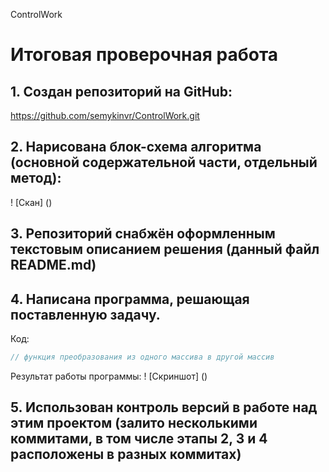 ControlWork


# Итоговая проверочная работа

## 1. Создан репозиторий на GitHub:
https://github.com/semykinvr/ControlWork.git

## 2. Нарисована блок-схема алгоритма (основной содержательной части, отдельный метод): 
! [Скан] ()

## 3. Репозиторий снабжён оформленным текстовым описанием решения (данный файл README.md)

## 4. Написана программа, решающая поставленную задачу. 
Код: 

```C#
// функция преобразования из одного массива в другой массив

```  

Результат работы программы:
! [Скриншот] ()


## 5. Использован контроль версий в работе над этим проектом (залито несколькими коммитами, в том числе этапы 2, 3 и 4 расположены в разных коммитах)


